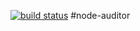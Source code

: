 [![build status](https://secure.travis-ci.org/mah0x211/node-auditor.png)](http://travis-ci.org/mah0x211/node-auditor)
#node-auditor

